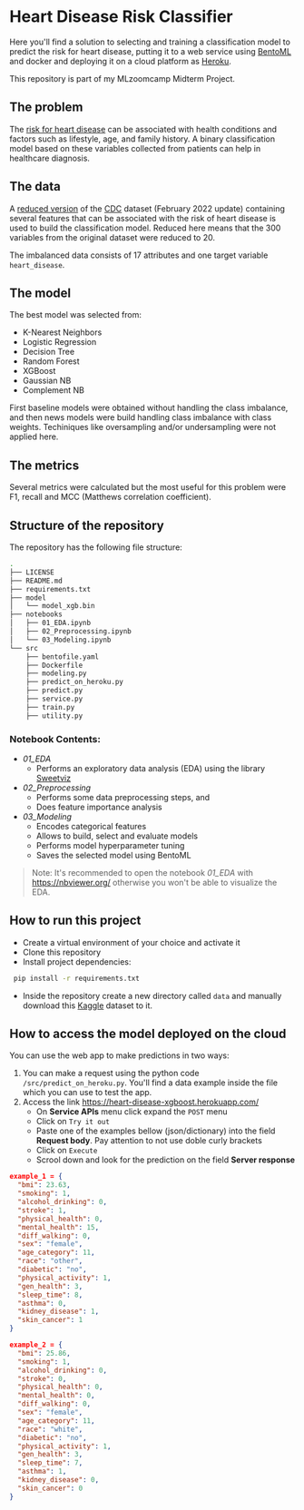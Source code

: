 # Heart Disease Risk Classifier

Here you'll find a solution to selecting and training a classification model to predict the risk for heart disease, putting it to a web service using [BentoML](https://www.bentoml.com/) and docker and deploying it on a cloud platform as [Heroku](https://www.heroku.com/).

This repository is part of my MLzoomcamp Midterm Project. 

## The problem

The [risk for heart disease](https://www.cdc.gov/heartdisease/risk_factors.htm) can be associated with health conditions and factors such as lifestyle, age, and family history. A binary classification model based on these variables collected from patients can help in healthcare diagnosis.

## The data

A [reduced version](https://www.kaggle.com/datasets/kamilpytlak/personal-key-indicators-of-heart-disease) of the [CDC](https://www.cdc.gov/) dataset (February 2022 update) containing several features that can be associated with the risk of heart disease is used to build the classification model. Reduced here means that the 300 variables from the original dataset were reduced to 20. 

The imbalanced data consists of 17 attributes and one target variable `heart_disease`.

## The model

The best model was selected from:
* K-Nearest Neighbors
* Logistic Regression
* Decision Tree
* Random Forest
* XGBoost
* Gaussian NB
* Complement NB

First baseline models were obtained without handling the class imbalance, and then news models were build handling class imbalance with class weights. Techiniques like oversampling and/or undersampling were not applied here.

## The metrics

Several metrics were calculated but the most useful for this problem were F1, recall and MCC (Matthews correlation coefficient).

## Structure of the repository

The repository has the following file structure:
```bash
.
├── LICENSE
├── README.md
├── requirements.txt
├── model
│   └── model_xgb.bin
├── notebooks
│   ├── 01_EDA.ipynb
│   ├── 02_Preprocessing.ipynb
│   └── 03_Modeling.ipynb
└── src
    ├── bentofile.yaml
    ├── Dockerfile
    ├── modeling.py
    ├── predict_on_heroku.py
    ├── predict.py
    ├── service.py
    ├── train.py
    ├── utility.py
```

### Notebook Contents:
* _01_EDA_
  * Performs an exploratory data analysis (EDA) using the library [Sweetviz](https://github.com/fbdesignpro/sweetviz)
* _02_Preprocessing_
  * Performs some data preprocessing steps, and
  * Does feature importance analysis
* _03_Modeling_
  * Encodes categorical features
  * Allows to build, select and evaluate models
  * Performs model hyperparameter tuning
  * Saves the selected model using BentoML

> Note: It's recommended to open the notebook _01_EDA_ with https://nbviewer.org/ otherwise you won't be able to visualize the EDA. 

## How to run this project

* Create a virtual environment of your choice and activate it
* Clone this repository
* Install project dependencies: 
```bash
 pip install -r requirements.txt 
```

* Inside the repository create a new directory called `data` and manually download this [Kaggle](https://www.kaggle.com/datasets/kamilpytlak/personal-key-indicators-of-heart-disease) dataset to it.


## How to access the model deployed on the cloud

You can use the web app to make predictions in two ways:
1. You can make a request using the python code `/src/predict_on_heroku.py`. You'll find a data example inside the file which you can use to test the app.
2. Access the link https://heart-disease-xgboost.herokuapp.com/
   * On **Service APIs** menu click expand the `POST` menu
   * Click on `Try it out`
   * Paste one of the examples bellow (json/dictionary) into the field **Request body**. Pay attention to not use doble curly brackets
   * Click on `Execute`
   * Scrool down and look for the prediction on the field **Server response**

```json
example_1 = {
  "bmi": 23.63,
  "smoking": 1,
  "alcohol_drinking": 0,
  "stroke": 1,
  "physical_health": 0,
  "mental_health": 15,
  "diff_walking": 0,
  "sex": "female",
  "age_category": 11,
  "race": "other",
  "diabetic": "no",
  "physical_activity": 1,
  "gen_health": 3,
  "sleep_time": 8,
  "asthma": 0,
  "kidney_disease": 1,
  "skin_cancer": 1
}

example_2 = {
  "bmi": 25.86,
  "smoking": 1,
  "alcohol_drinking": 0,
  "stroke": 0,
  "physical_health": 0,
  "mental_health": 0,
  "diff_walking": 0,
  "sex": "female",
  "age_category": 11,
  "race": "white",
  "diabetic": "no",
  "physical_activity": 1,
  "gen_health": 3,
  "sleep_time": 7,
  "asthma": 1,
  "kidney_disease": 0,
  "skin_cancer": 0
}
```